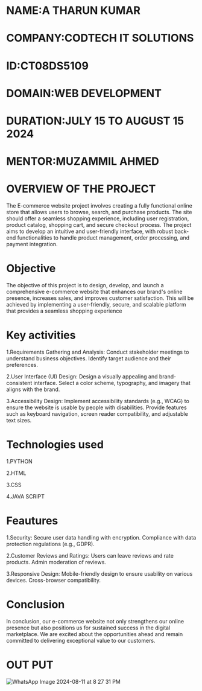 
# NAME:A THARUN KUMAR
# COMPANY:CODTECH IT SOLUTIONS
# ID:CT08DS5109
# DOMAIN:WEB DEVELOPMENT
# DURATION:JULY 15 TO AUGUST 15 2024
# MENTOR:MUZAMMIL AHMED

# OVERVIEW OF THE PROJECT
The E-commerce website project involves creating a fully functional online store that allows users to browse, search, and purchase products. The site should offer a seamless shopping experience, including user registration, product catalog, shopping cart, and secure checkout process. The project aims to develop an intuitive and user-friendly interface, with robust back-end functionalities to handle product management, order processing, and payment integration.
# Objective
The objective of this project is to design, develop, and launch a comprehensive e-commerce website that enhances our brand's online presence, increases sales, and improves customer satisfaction. This will be achieved by implementing a user-friendly, secure, and scalable platform that provides a seamless shopping experience

# Key activities
1.Requirements Gathering and Analysis: Conduct stakeholder meetings to understand business objectives. Identify target audience and their preferences.

2.User Interface (UI) Design: Design a visually appealing and brand-consistent interface. Select a color scheme, typography, and imagery that aligns with the brand.

3.Accessibility Design: Implement accessibility standards (e.g., WCAG) to ensure the website is usable by people with disabilities. Provide features such as keyboard navigation, screen reader compatibility, and adjustable text sizes.

# Technologies used
1.PYTHON

2.HTML

3.CSS

4.JAVA SCRIPT

# Feautures
1.Security: Secure user data handling with encryption. Compliance with data protection regulations (e.g., GDPR).

2.Customer Reviews and Ratings: Users can leave reviews and rate products. Admin moderation of reviews.

3.Responsive Design: Mobile-friendly design to ensure usability on various devices. Cross-browser compatibility.

# Conclusion
In conclusion, our e-commerce website not only strengthens our online presence but also positions us for sustained success in the digital marketplace. We are excited about the opportunities ahead and remain committed to delivering exceptional value to our customers.
# OUT PUT
![WhatsApp Image 2024-08-11 at 8 27 31 PM](https://github.com/user-attachments/assets/5b670821-943e-4903-8870-d8a826bee8ca)

